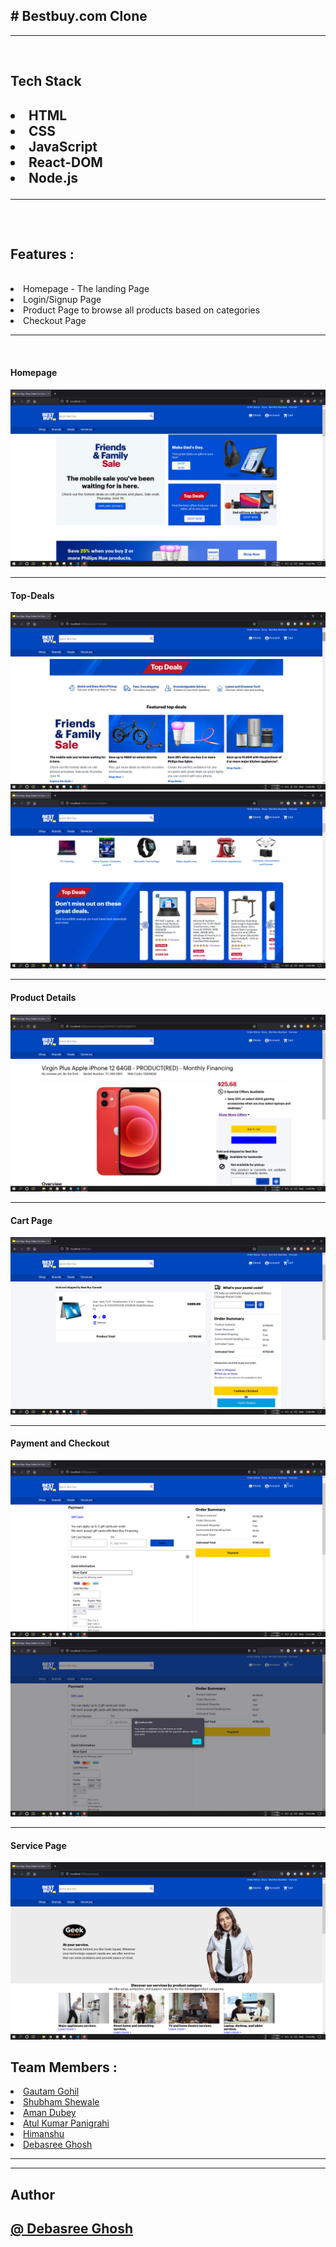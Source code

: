 

<h2># Bestbuy.com Clone</h2>

<hr><br>

<h2>Tech Stack<h2/>
  <li>HTML</li>
  <li>CSS</li>
  <li>JavaScript</li>
  <li>React-DOM</li>
  <li>Node.js</li>
  <hr><br>
<h2>Features :</h2><br>
  <li>Homepage - The landing Page</li>
  <li>Login/Signup Page</li>
  <li>Product Page to browse all products based on categories</li>
  <li>Checkout Page</li>
  <hr><br>
  <h4>Homepage</h4>
 <img src="/bestbuyss/Screenshot (2131).png" alt="Bestbuy ScreenShot currently unavailable"/>
  <hr>
  <h4>Top-Deals</h4>
  <img src="/bestbuyss/Screenshot (2132).png" alt="Bestbuy ScreenShot currently unavailable"/>
  <img src="/bestbuyss/Screenshot (2133).png" alt="Bestbuy ScreenShot currently unavailable"/>
  <hr>
  <h4>Product Details</h4>
  <img src="/bestbuyss/Screenshot (2134).png" alt="Bestbuy ScreenShot currently unavailable"/>
  <hr>
  <h4>Cart Page</h4>
  <img src="/bestbuyss/Screenshot (2135).png" alt="Bestbuy ScreenShot currently unavailable"/>
  <hr>
  <h4>Payment and Checkout</h4>
  <img src="/bestbuyss/Screenshot (2136).png" alt="Bestbuy ScreenShot currently unavailable"/>
  <img src="/bestbuyss/Screenshot (2137).png" alt="Bestbuy ScreenShot currently unavailable"/>
  <hr>
  <h4>Service Page</h4>
  <img src="/bestbuyss/Screenshot (2138).png" alt="Bestbuy ScreenShot currently unavailable"/>
<h2>Team Members :</h2>
  <li><a href="https://github.com/gautam6023">Gautam Gohil</a></li>
  <li><a href="https://github.com/ShubhamShewale98">Shubham Shewale</a></li>
  <li><a href="https://github.com/amananshul">Aman Dubey</a></li>
  <li><a href="https://github.com/AtulKumar69">Atul Kumar Panigrahi</a></li>
  <li><a href="https://github.com/Himanshu0316">Himanshu</a></li>
  <li><a href="https://github.com/Debasree-3031999">Debasree Ghosh</a></li>
 <hr><hr>
  
<h2>Author</h2>
  <h2><a href="https://github.com/Debasree-3031999">@ Debasree Ghosh</a></h2>

